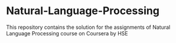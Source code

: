 # Natural-Language-Processing
This repository contains the solution for the assignments of Natural Language Processing course on Coursera by HSE
